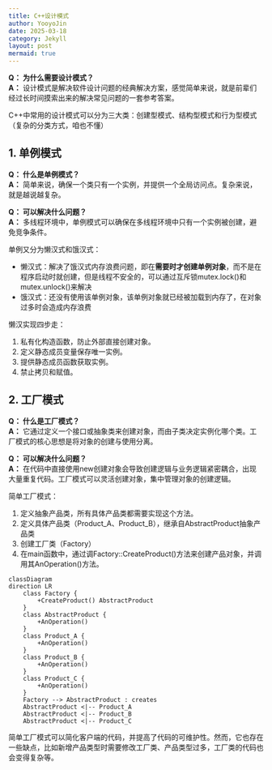 ```yaml
---
title: C++设计模式
author: YooyoJin
date: 2025-03-18
category: Jekyll
layout: post
mermaid: true
---
```


**Q： 为什么需要设计模式？**<br>
**A：** 设计模式是解决软件设计问题的经典解决方案，感觉简单来说，就是前辈们经过长时间摸索出来的解决常见问题的一套参考答案。

C++中常用的设计模式可以分为三大类：创建型模式、结构型模式和行为型模式（复杂的分类方式，咱也不懂）

## 1. 单例模式

**Q： 什么是单例模式？**<br>
**A：** 简单来说，确保一个类只有一个实例，并提供一个全局访问点。复杂来说，就是越说越复杂。

**Q： 可以解决什么问题？**<br>
**A：** 多线程环境中，单例模式可以确保在多线程环境中只有一个实例被创建，避免竞争条件。

单例又分为懒汉式和饿汉式：
- 懒汉式：解决了饿汉式内存浪费问题，即在**需要时才创建单例对象**，而不是在程序启动时就创建，但是线程不安全的，可以通过互斥锁mutex.lock()和mutex.unlock()来解决
- 饿汉式：还没有使用该单例对象，该单例对象就已经被加载到内存了，在对象过多时会造成内存浪费


懒汉实现四步走：
1. 私有化构造函数，防止外部直接创建对象。
1. 定义静态成员变量保存唯一实例。
1. 提供静态成员函数获取实例。
1. 禁止拷贝和赋值。


## 2. 工厂模式

**Q： 什么是工厂模式？**<br>
**A：** 它通过定义一个接口或抽象类来创建对象，而由子类决定实例化哪个类。工厂模式的核心思想是将对象的创建与使用分离。

**Q： 可以解决什么问题？**<br>
**A：** 在代码中直接使用new创建对象会导致创建逻辑与业务逻辑紧密耦合，出现大量重复代码。工厂模式可以灵活创建对象，集中管理对象的创建逻辑。

简单工厂模式：
1. 定义抽象产品类，所有具体产品类都需要实现这个方法。
1. 定义具体产品类（Product_A、Product_B），继承自AbstractProduct抽象产品类
1. 创建工厂类（Factory）
1. 在main函数中，通过调Factory::CreateProduct()方法来创建产品对象，并调用其AnOperation()方法。

``` mermaid
classDiagram
direction LR
    class Factory {
        +CreateProduct() AbstractProduct
    }
    class AbstractProduct {
        +AnOperation()
    }
    class Product_A {
        +AnOperation()
    }
    class Product_B {
        +AnOperation()
    }
    class Product_C {
        +AnOperation()
    }
    Factory --> AbstractProduct : creates
    AbstractProduct <|-- Product_A
    AbstractProduct <|-- Product_B
    AbstractProduct <|-- Product_C
```

简单工厂模式可以简化客户端的代码，并提高了代码的可维护性。然而，它也存在一些缺点，比如新增产品类型时需要修改工厂类、产品类型过多，工厂类的代码也会变得复杂等。